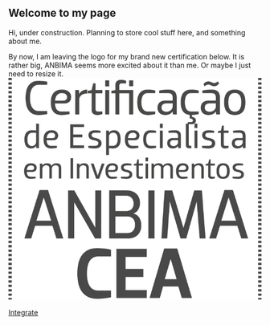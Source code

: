 ## Welcome to my page

Hi, under construction. Planning to store cool stuff here, and something about me.

By now, I am leaving the logo for my brand new certification below. It is rather big, ANBIMA 
seems more excited about it than me. Or maybe I just need to resize it.
[![](selo_CEA_c.jpg)](http://www.anbima.com.br/pt_br/educar/area-do-profissional.htm)
[](selo_CEA_c.jpg)

[Integrate](pages/integrate.html)
